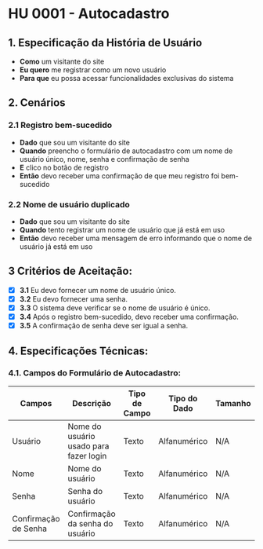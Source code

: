 # HU 0001 - Autocadastro

## 1. Especificação da História de Usuário

- **Como** um visitante do site
- **Eu quero** me registrar como um novo usuário
- **Para que** eu possa acessar funcionalidades exclusivas do sistema

## 2. Cenários

### **2.1 Registro bem-sucedido**

- **Dado** que sou um visitante do site
- **Quando** preencho o formulário de autocadastro com um nome de usuário único, nome, senha e confirmação de senha
- **E** clico no botão de registro
- **Então** devo receber uma confirmação de que meu registro foi bem-sucedido

### **2.2 Nome de usuário duplicado**

- **Dado** que sou um visitante do site
- **Quando** tento registrar um nome de usuário que já está em uso
- **Então** devo receber uma mensagem de erro informando que o nome de usuário já está em uso

## 3 Critérios de Aceitação:

- [x] **3.1** Eu devo fornecer um nome de usuário único.
- [x] **3.2** Eu devo fornecer uma senha.
- [x] **3.3** O sistema deve verificar se o nome de usuário é único.
- [x] **3.4** Após o registro bem-sucedido, devo receber uma confirmação.
- [x] **3.5** A confirmação de senha deve ser igual a senha.

## 4. Especificações Técnicas:

### 4.1. Campos do Formulário de Autocadastro:

| Campos               | Descrição                              | Tipo de Campo | Tipo do Dado | Tamanho | Máscara | Editável | Obrigatório | Regras |
| -------------------- | -------------------------------------- | ------------- | ------------ | ------- | ------- | -------- | ----------- | ------ |
| Usuário              | Nome do usuário usado para fazer login | Texto         | Alfanumérico | N/A     | N/A     | S        | S           | N/A    |
| Nome                 | Nome do usuário                        | Texto         | Alfanumérico | N/A     | N/A     | S        | S           | N/A    |
| Senha                | Senha do usuário                       | Texto         | Alfanumérico | N/A     | Senha   | S        | S           | N/A    |
| Confirmação de Senha | Confirmação da senha do usuário        | Texto         | Alfanumérico | N/A     | Senha   | S        | S           | N/A    |
